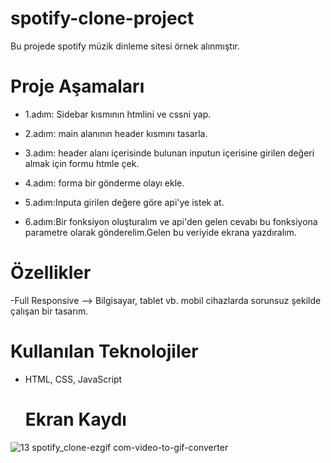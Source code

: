 # spotify-clone-project

Bu projede spotify müzik dinleme sitesi örnek alınmıştır.

# Proje Aşamaları

- 1.adım: Sidebar kısmının htmlini ve cssni yap.

- 2.adım: main alanının header kısmını tasarla.

- 3.adım: header alanı içerisinde bulunan inputun içerisine girilen değeri almak için formu htmle çek.

- 4.adım: forma bir gönderme olayı ekle.

- 5.adım:Inputa girilen değere göre api'ye istek at.

- 6.adım:Bir fonksiyon oluşturalım ve api'den gelen cevabı bu fonksiyona parametre olarak gönderelim.Gelen bu veriyide ekrana yazdıralım.

#  Özellikler
  
  -Full Responsive --> Bilgisayar, tablet vb.  mobil  cihazlarda sorunsuz şekilde çalışan bir tasarım.

# Kullanılan Teknolojiler

- HTML, CSS, JavaScript

  # Ekran Kaydı
![13 spotify_clone-ezgif com-video-to-gif-converter](https://github.com/cngkorkmaz/spotify-clone-project/assets/164249002/ee5866b7-a036-4bbf-9a10-03bce165227f)
